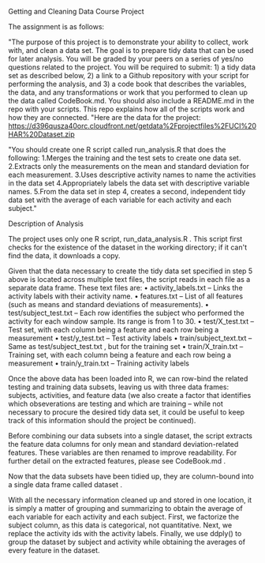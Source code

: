 Getting and Cleaning Data Course Project

The assignment is as follows:

"The purpose of this project is to demonstrate your ability to collect, work with, and clean a data set. The goal is to prepare tidy data that can be used for later analysis. You will be graded by your peers on a series of yes/no questions related to the project. You will be required to submit: 1) a tidy data set as described below, 2) a link to a Github repository with your script for performing the analysis, and 3) a code book that describes the variables, the data, and any transformations or work that you performed to clean up the data called CodeBook.md. You should also include a README.md in the repo with your scripts. This repo explains how all of the scripts work and how they are connected. 
"Here are the data for the project: 
https://d396qusza40orc.cloudfront.net/getdata%2Fprojectfiles%2FUCI%20HAR%20Dataset.zip 

"You should create one R script called run_analysis.R that does the following:
1.Merges the training and the test sets to create one data set.
2.Extracts only the measurements on the mean and standard deviation for each measurement. 
3.Uses descriptive activity names to name the activities in the data set
4.Appropriately labels the data set with descriptive variable names. 
5.From the data set in step 4, creates a second, independent tidy data set with the average of each variable for each activity and each subject."

Description of Analysis

The project uses only one R script,  run_data_analysis.R .
This script first checks for the existence of the dataset in the working directory; if it can't find the data, it downloads a copy.

Given that the data necessary to create the tidy data set specified in step 5 above is located across multiple text files, the script reads in each file as a separate data frame. These text files are:
• activity_labels.txt  – Links the activity labels with their activity name.
• features.txt  – List of all features (such as means and standard deviations of measurements).
• test/subject_test.txt  – Each row identifies the subject who performed the activity for each window sample. Its range is from 1 to 30. 
• test/X_test.txt  – Test set, with each column being a feature and each row being a measurement
• test/y_test.txt  – Test activity labels
• train/subject_text.txt  – Same as  test/subject_test.txt , but for the training set
• train/X_train.txt  – Training set, with each column being a feature and each row being a measurement
• train/y_train.txt  – Training activity labels

Once the above data has been loaded into R, we can row-bind the related testing and training data subsets, leaving us with three data frames: subjects, activities, and feature data (we also create a factor that identifies which obseverations are testing and which are training – while not necessary to procure the desired tidy data set, it could be useful to keep track of this information should the project be continued).

Before combining our data subsets into a single dataset, the script extracts the feature data columns for only mean and standard deviation-related features. These variables are then renamed to improve readability. For further detail on the extracted features, please see  CodeBook.md .

Now that the data subsets have been tidied up, they are column-bound into a single data frame called  dataset .

With all the necessary information cleaned up and stored in one location, it is simply a matter of grouping and summarizing to obtain the average of each variable for each activity and each subject. First, we factorize the subject column, as this data is categorical, not quantitative. Next, we replace the activity ids with the activity labels. Finally, we use  ddply()  to group the dataset by subject and activity while obtaining the averages of every feature in the dataset.

